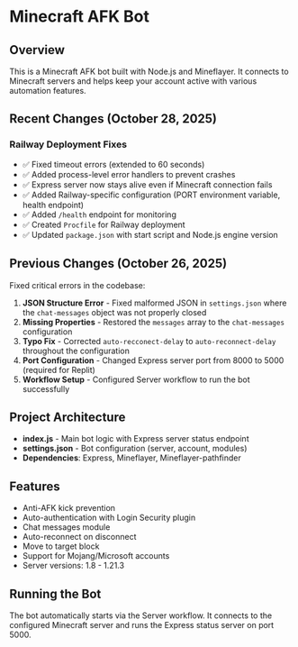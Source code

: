 # Minecraft AFK Bot

## Overview
This is a Minecraft AFK bot built with Node.js and Mineflayer. It connects to Minecraft servers and helps keep your account active with various automation features.

## Recent Changes (October 28, 2025)

### Railway Deployment Fixes
- ✅ Fixed timeout errors (extended to 60 seconds)
- ✅ Added process-level error handlers to prevent crashes
- ✅ Express server now stays alive even if Minecraft connection fails
- ✅ Added Railway-specific configuration (PORT environment variable, health endpoint)
- ✅ Added `/health` endpoint for monitoring
- ✅ Created `Procfile` for Railway deployment
- ✅ Updated `package.json` with start script and Node.js engine version

## Previous Changes (October 26, 2025)
Fixed critical errors in the codebase:
1. **JSON Structure Error** - Fixed malformed JSON in `settings.json` where the `chat-messages` object was not properly closed
2. **Missing Properties** - Restored the `messages` array to the `chat-messages` configuration
3. **Typo Fix** - Corrected `auto-recconect-delay` to `auto-reconnect-delay` throughout the configuration
4. **Port Configuration** - Changed Express server port from 8000 to 5000 (required for Replit)
5. **Workflow Setup** - Configured Server workflow to run the bot successfully

## Project Architecture
- **index.js** - Main bot logic with Express server status endpoint
- **settings.json** - Bot configuration (server, account, modules)
- **Dependencies**: Express, Mineflayer, Mineflayer-pathfinder

## Features
- Anti-AFK kick prevention
- Auto-authentication with Login Security plugin
- Chat messages module
- Auto-reconnect on disconnect
- Move to target block
- Support for Mojang/Microsoft accounts
- Server versions: 1.8 - 1.21.3

## Running the Bot
The bot automatically starts via the Server workflow. It connects to the configured Minecraft server and runs the Express status server on port 5000.
